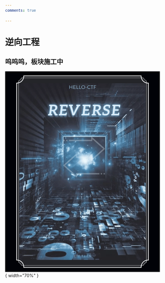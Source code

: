 ```yaml
---
comments: true

---
```


# 逆向工程

## 呜呜呜，板块施工中

<div class="center-table" markdown>

![前言](../assets/covers/Reverse.png){ width="70%" }

</div>